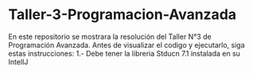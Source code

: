# Taller-3-Programacion-Avanzada
En este repositorio se mostrara la resolución del Taller N°3 de Programación Avanzada.
Antes de visualizar el codigo y ejecutarlo, siga estas instrucciones:
  1.- Debe tener la libreria Stducn 7.1 instalada en su IntelIJ

